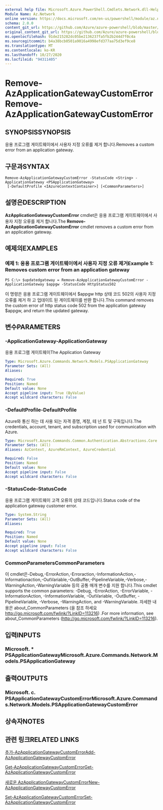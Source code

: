 ```yaml
---
external help file: Microsoft.Azure.PowerShell.Cmdlets.Network.dll-Help.xml
Module Name: Az.Network
online version: https://docs.microsoft.com/en-us/powershell/module/az.network/remove-azapplicationgatewaycustomerror
schema: 2.0.0
content_git_url: https://github.com/Azure/azure-powershell/blob/master/src/Network/Network/help/Remove-AzApplicationGatewayCustomError.md
original_content_git_url: https://github.com/Azure/azure-powershell/blob/master/src/Network/Network/help/Remove-AzApplicationGatewayCustomError.md
ms.openlocfilehash: 91de215282dc05be2136237fa5fb2b244d7f0c4a
ms.sourcegitcommit: b4a38bcb0501a9016a4998efd377aa75d3ef9ce8
ms.translationtype: MT
ms.contentlocale: ko-KR
ms.lasthandoff: 10/27/2020
ms.locfileid: "94311405"
---
```

# <span data-ttu-id="97ed4-101">Remove-AzApplicationGatewayCustomError</span><span class="sxs-lookup"><span data-stu-id="97ed4-101">Remove-AzApplicationGatewayCustomError</span></span>

## <span data-ttu-id="97ed4-102">SYNOPSIS</span><span class="sxs-lookup"><span data-stu-id="97ed4-102">SYNOPSIS</span></span>
<span data-ttu-id="97ed4-103">응용 프로그램 게이트웨이에서 사용자 지정 오류를 제거 합니다.</span><span class="sxs-lookup"><span data-stu-id="97ed4-103">Removes a custom error from an application gateway.</span></span>

## <span data-ttu-id="97ed4-104">구문과</span><span class="sxs-lookup"><span data-stu-id="97ed4-104">SYNTAX</span></span>

```
Remove-AzApplicationGatewayCustomError -StatusCode <String> -ApplicationGateway <PSApplicationGateway>
 [-DefaultProfile <IAzureContextContainer>] [<CommonParameters>]
```

## <span data-ttu-id="97ed4-105">설명은</span><span class="sxs-lookup"><span data-stu-id="97ed4-105">DESCRIPTION</span></span>
<span data-ttu-id="97ed4-106">**AzApplicationGatewayCustomError** cmdlet은 응용 프로그램 게이트웨이에서 사용자 지정 오류를 제거 합니다.</span><span class="sxs-lookup"><span data-stu-id="97ed4-106">The **Remove-AzApplicationGatewayCustomError** cmdlet removes a custom error from an application gateway.</span></span>

## <span data-ttu-id="97ed4-107">예제의</span><span class="sxs-lookup"><span data-stu-id="97ed4-107">EXAMPLES</span></span>

### <span data-ttu-id="97ed4-108">예제 1: 응용 프로그램 게이트웨이에서 사용자 지정 오류 제거</span><span class="sxs-lookup"><span data-stu-id="97ed4-108">Example 1: Removes custom error from an application gateway</span></span>
```
PS C:\> $updatedgateway = Remove-AzApplicationGatewayCustomError -ApplicationGateway $appgw -StatusCode HttpStatus502
```

<span data-ttu-id="97ed4-109">이 명령은 응용 프로그램 게이트웨이에서 $appgw http 상태 코드 502의 사용자 지정 오류를 제거 하 고 업데이트 된 게이트웨이를 반환 합니다.</span><span class="sxs-lookup"><span data-stu-id="97ed4-109">This command removes the custom error of http status code 502 from the application gateway $appgw, and return the updated gateway.</span></span>

## <span data-ttu-id="97ed4-110">변수</span><span class="sxs-lookup"><span data-stu-id="97ed4-110">PARAMETERS</span></span>

### <span data-ttu-id="97ed4-111">-ApplicationGateway</span><span class="sxs-lookup"><span data-stu-id="97ed4-111">-ApplicationGateway</span></span>
<span data-ttu-id="97ed4-112">응용 프로그램 게이트웨이</span><span class="sxs-lookup"><span data-stu-id="97ed4-112">The Application Gateway</span></span>

```yaml
Type: Microsoft.Azure.Commands.Network.Models.PSApplicationGateway
Parameter Sets: (All)
Aliases:

Required: True
Position: Named
Default value: None
Accept pipeline input: True (ByValue)
Accept wildcard characters: False
```

### <span data-ttu-id="97ed4-113">-DefaultProfile</span><span class="sxs-lookup"><span data-stu-id="97ed4-113">-DefaultProfile</span></span>
<span data-ttu-id="97ed4-114">Azure와 통신 하는 데 사용 되는 자격 증명, 계정, 테 넌 트 및 구독입니다.</span><span class="sxs-lookup"><span data-stu-id="97ed4-114">The credentials, account, tenant, and subscription used for communication with Azure.</span></span>

```yaml
Type: Microsoft.Azure.Commands.Common.Authentication.Abstractions.Core.IAzureContextContainer
Parameter Sets: (All)
Aliases: AzContext, AzureRmContext, AzureCredential

Required: False
Position: Named
Default value: None
Accept pipeline input: False
Accept wildcard characters: False
```

### <span data-ttu-id="97ed4-115">-StatusCode</span><span class="sxs-lookup"><span data-stu-id="97ed4-115">-StatusCode</span></span>
<span data-ttu-id="97ed4-116">응용 프로그램 게이트웨이 고객 오류의 상태 코드입니다.</span><span class="sxs-lookup"><span data-stu-id="97ed4-116">Status code of the application gateway customer error.</span></span>

```yaml
Type: System.String
Parameter Sets: (All)
Aliases:

Required: True
Position: Named
Default value: None
Accept pipeline input: False
Accept wildcard characters: False
```

### <span data-ttu-id="97ed4-117">CommonParameters</span><span class="sxs-lookup"><span data-stu-id="97ed4-117">CommonParameters</span></span>
<span data-ttu-id="97ed4-118">이 cmdlet은-Debug,-ErrorAction,-Erroraction,-InformationAction,-Informationaction,-OutVariable,-OutBuffer,-PipelineVariable,-Verbose,-WarningAction,-WarningVariable 등의 공통 매개 변수를 지원 합니다.</span><span class="sxs-lookup"><span data-stu-id="97ed4-118">This cmdlet supports the common parameters: -Debug, -ErrorAction, -ErrorVariable, -InformationAction, -InformationVariable, -OutVariable, -OutBuffer, -PipelineVariable, -Verbose, -WarningAction, and -WarningVariable.</span></span> <span data-ttu-id="97ed4-119">자세한 내용은 about_CommonParameters (을 참조 하세요 http://go.microsoft.com/fwlink/?LinkID=113216) .</span><span class="sxs-lookup"><span data-stu-id="97ed4-119">For more information, see about_CommonParameters (http://go.microsoft.com/fwlink/?LinkID=113216).</span></span>

## <span data-ttu-id="97ed4-120">입력</span><span class="sxs-lookup"><span data-stu-id="97ed4-120">INPUTS</span></span>

### <span data-ttu-id="97ed4-121">Microsoft. \* PSApplicationGateway</span><span class="sxs-lookup"><span data-stu-id="97ed4-121">Microsoft.Azure.Commands.Network.Models.PSApplicationGateway</span></span>

## <span data-ttu-id="97ed4-122">출력</span><span class="sxs-lookup"><span data-stu-id="97ed4-122">OUTPUTS</span></span>

### <span data-ttu-id="97ed4-123">Microsoft. c. PSApplicationGatewayCustomError</span><span class="sxs-lookup"><span data-stu-id="97ed4-123">Microsoft.Azure.Commands.Network.Models.PSApplicationGatewayCustomError</span></span>

## <span data-ttu-id="97ed4-124">상속자</span><span class="sxs-lookup"><span data-stu-id="97ed4-124">NOTES</span></span>

## <span data-ttu-id="97ed4-125">관련 링크</span><span class="sxs-lookup"><span data-stu-id="97ed4-125">RELATED LINKS</span></span>

[<span data-ttu-id="97ed4-126">추가-AzApplicationGatewayCustomError</span><span class="sxs-lookup"><span data-stu-id="97ed4-126">Add-AzApplicationGatewayCustomError</span></span>](./Add-AzApplicationGatewayCustomError.md)

[<span data-ttu-id="97ed4-127">Get-AzApplicationGatewayCustomError</span><span class="sxs-lookup"><span data-stu-id="97ed4-127">Get-AzApplicationGatewayCustomError</span></span>](./Get-AzApplicationGatewayCustomError.md)

[<span data-ttu-id="97ed4-128">새로운 AzApplicationGatewayCustomError</span><span class="sxs-lookup"><span data-stu-id="97ed4-128">New-AzApplicationGatewayCustomError</span></span>](./New-AzApplicationGatewayCustomError.md)

[<span data-ttu-id="97ed4-129">Set-AzApplicationGatewayCustomError</span><span class="sxs-lookup"><span data-stu-id="97ed4-129">Set-AzApplicationGatewayCustomError</span></span>](./Set-AzApplicationGatewayCustomError.md)
